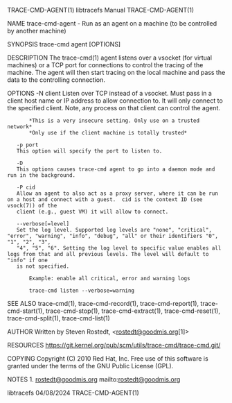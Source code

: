 TRACE-CMD-AGENT(1)						       libtracefs Manual						    TRACE-CMD-AGENT(1)

NAME
       trace-cmd-agent - Run as an agent on a machine (to be controlled by another machine)

SYNOPSIS
       trace-cmd agent [OPTIONS]

DESCRIPTION
       The trace-cmd(1) agent listens over a vsocket (for virtual machines) or a TCP port for connections to control the tracing of the machine. The agent
       will then start tracing on the local machine and pass the data to the controlling connection.

OPTIONS
       -N client
	   Listen over TCP instead of a vsocket. Must pass in a client host name or IP address to allow connection to. It will only connect to the specified
	   client. Note, any process on that client can control the agent.

	       *This is a very insecure setting. Only use on a trusted network*
	       *Only use if the client machine is totally trusted*

       -p port
	   This option will specify the port to listen to.

       -D
	   This options causes trace-cmd agent to go into a daemon mode and run in the background.

       -P cid
	   Allow an agent to also act as a proxy server, where it can be run on a host and connect with a guest.  cid is the context ID (see vsock(7)) of the
	   client (e.g., guest VM) it will allow to connect.

       --verbose[=level]
	   Set the log level. Supported log levels are "none", "critical", "error", "warning", "info", "debug", "all" or their identifiers "0", "1", "2", "3",
	   "4", "5", "6". Setting the log level to specific value enables all logs from that and all previous levels. The level will default to "info" if one
	   is not specified.

	       Example: enable all critical, error and warning logs

	       trace-cmd listen --verbose=warning

SEE ALSO
       trace-cmd(1), trace-cmd-record(1), trace-cmd-report(1), trace-cmd-start(1), trace-cmd-stop(1), trace-cmd-extract(1), trace-cmd-reset(1),
       trace-cmd-split(1), trace-cmd-list(1)

AUTHOR
       Written by Steven Rostedt, <rostedt@goodmis.org[1]>

RESOURCES
       https://git.kernel.org/pub/scm/utils/trace-cmd/trace-cmd.git/

COPYING
       Copyright (C) 2010 Red Hat, Inc. Free use of this software is granted under the terms of the GNU Public License (GPL).

NOTES
	1. rostedt@goodmis.org
	   mailto:rostedt@goodmis.org

libtracefs								  04/08/2024							    TRACE-CMD-AGENT(1)
